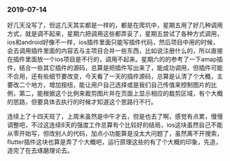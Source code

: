 ### 2019-07-14

好几天没写了，但这几天其实都是一样的，都是在爬坑中，星期五用了好几种调用方式，就是调不起来，星期六把调用这些都弄妥了，星期五尝试了各种方式调用，ios和android好像不一样，ios插件里面只能写插件代码，然后项目中用的时候，会去调用插件里面的内容去与主项目合并一些东西，比如说注册什么的，所以直接在插件里面放一个ios项目是不行的，调用不起来。星期六的的参考了一下amap插件，结合一些其它插件的源码，总算是把插件写出来了，能成功调用，但插件可能不合用，还有些细节要改变，今天看了一天的插件源码，总算是认清了个大概，主要改二个地方，增加按纽，能让用户自己选择或是我们自己传值来控制图片的比例，第二，能根据这个比例来裁剪图片并在页面上显示相应的裁剪区域，有个大概的思路，但要具体去执行的时候才知道这个思路行不行。

连续上了十四天班了，上周末虽然是中午才去，但是也去了啊，感觉有点累，慢慢调整吧，不过这连续8天的强度工作总算有个比较好的结局，ios这块虽然自己不能从零开始写，但改别人的代码，加点小功能算是没太大问题了，虽然离不开搜索，flutter插件这块也算是弄了个大概吧，运行原理这些的有了个大概的印象，先造，造完了在去琢磨理论去。